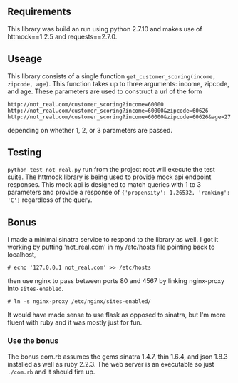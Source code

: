 ## Requirements
This library was build an run using python 2.7.10 and makes use of httmock==1.2.5 and requests==2.7.0. 
    
    

## Useage

This library consists of a single function `get_customer_scoring(income, zipcode, age)`. This function takes up to three arguments: income, zipcode, and age. These parameters are used to construct a url of the form 

```
http://not_real.com/customer_scoring?income=60000
http://not_real.com/customer_scoring?income=60000&zipcode=60626
http://not_real.com/customer_scoring?income=60000&zipcode=60626&age=27
```
depending on whether 1, 2, or 3 parameters are passed.

## Testing

`python test_not_real.py` run from the project root will execute the test suite. The httmock library is being used to provide mock api endpoint responses. This mock api is designed to match queries with 1 to 3 parameters and provide a response of `{'propensity': 1.26532, 'ranking': 'C'}` regardless of the query.

## Bonus

I made a minimal sinatra service to respond to the library as well. I got it working by putting 'not_real.com' in my /etc/hosts file pointing back to localhost, 
```
# echo '127.0.0.1 not_real.com' >> /etc/hosts
```

then use nginx to pass between ports 80 and 4567 by linking nginx-proxy into `sites-enabled`.
```
# ln -s nginx-proxy /etc/nginx/sites-enabled/
```

It would have made sense to use flask as opposed to sinatra, but I'm more fluent with ruby and it was mostly just for fun.

### Use the bonus

The bonus com.rb assumes the gems sinatra 1.4.7, thin 1.6.4, and json 1.8.3 installed as well as ruby 2.2.3. The web server is an executable so just `./com.rb` and it should fire up. 
